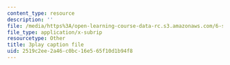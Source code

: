 ```yaml
---
content_type: resource
description: ''
file: /media/https%3A/open-learning-course-data-rc.s3.amazonaws.com/6-s897-machine-learning-for-healthcare-spring-2019/2519c2ee2a46c0bc16e565f10d1b94f8_zdotUAxiPGM.srt
file_type: application/x-subrip
resourcetype: Other
title: 3play caption file
uid: 2519c2ee-2a46-c0bc-16e5-65f10d1b94f8
---
```

